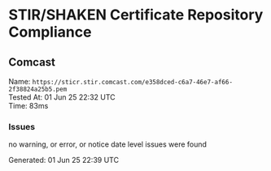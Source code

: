 # STIR/SHAKEN Certificate Repository Compliance

## Comcast

Name: `https://sticr.stir.comcast.com/e358dced-c6a7-46e7-af66-2f38824a25b5.pem`\
Tested At: 01 Jun 25 22:32 UTC\
Time: 83ms

### Issues

no warning, or error, or notice date level issues were found

Generated: 01 Jun 25 22:39 UTC